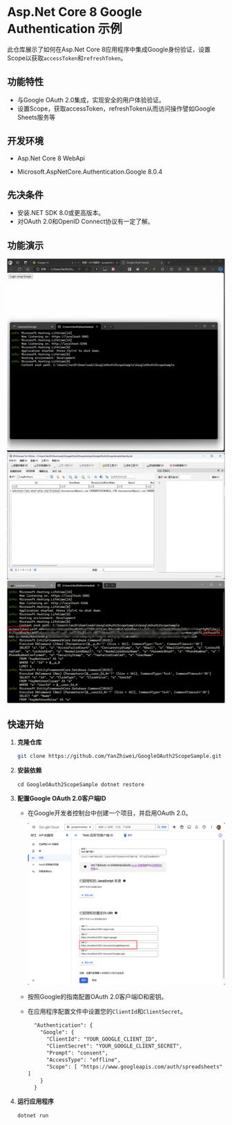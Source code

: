 # Asp.Net Core 8 Google Authentication 示例

此仓库展示了如何在Asp.Net Core 8应用程序中集成Google身份验证，设置Scope以获取`accessToken`和`refreshToken`。

## 功能特性

- 与Google OAuth 2.0集成，实现安全的用户体验验证。
- 设置Scope，获取accessToken，refreshToken从而访问操作譬如Google Sheets服务等

## 开发环境

- Asp.Net Core 8 WebApi

- Microsoft.AspNetCore.Authentication.Google 8.0.4

## 先决条件

- 安装.NET SDK 8.0或更高版本。
- 对OAuth 2.0和OpenID Connect协议有一定了解。

## 功能演示

![](screenshots/demo.gif)
![](screenshots/3.png)
![](screenshots/2.png)

## 快速开始

1. **克隆仓库**
   
   ```bash
   git clone https://github.com/YanZhiwei/GoogleOAuth2ScopeSample.git
   ```

2. **安装依赖**
   
   `cd GoogleOAuth2ScopeSample dotnet restore`

3. **配置Google OAuth 2.0客户端ID**
   
   - 在Google开发者控制台中创建一个项目，并启用OAuth 2.0。
     
     ![google_oauth](screenshots/1.png)
   
   - 按照Google的指南配置OAuth 2.0客户端ID和密钥。
   
   - 在应用程序配置文件中设置您的`ClientId`和`ClientSecret`。
     
     ```
       "Authentication": {
         "Google": {
           "ClientId": "YOUR_GOOGLE_CLIENT_ID",
           "ClientSecret": "YOUR_GOOGLE_CLIENT_SECRET",
           "Prompt": "consent",
           "AccessType": "offline",
           "Scope": [ "https://www.googleapis.com/auth/spreadsheets" ]
         }
       }
     ```

4. **运行应用程序**
   
   `dotnet run`